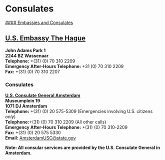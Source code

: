 # Consulates

[#### Embassies and Consulates](javascript:void(0); "Embassies and Consulates")

## [U.S. Embassy The Hague](https://nl.usembassy.gov/embassy-consulate/the-hague/)

**John Adams Park 1  
2244 BZ Wassenaar  
Telephone:** +(31) (0) 70 310 2209  
**Emergency After-Hours Telephone:** +31 (0) 70 310 2209  
**Fax:** +(31) (0) 70 310 2207

### Consulates

**[U.S. Consulate General Amsterdam](https://nl.usembassy.gov/embassy-consulate/amsterdam/)  
Museumplein 19  
1071 DJ Amsterdam  
Telephone:** +(31) (0) 20 575-5309 (Emergencies involving U.S. citizens *only*)  
**Telephone:**+(31) (0) 70 310 2209 (All other calls)  
**Emergency After-Hours Telephone:** +(31) (0) 70 310-2209  
**Fax:** +(31) (0) 20 575 5330  
**Email:** [AmsterdamUSC@state.gov](mailto:AmsterdamUSC@state.gov)

**Note: All consular services are provided by the U.S. Consulate General in Amsterdam.**